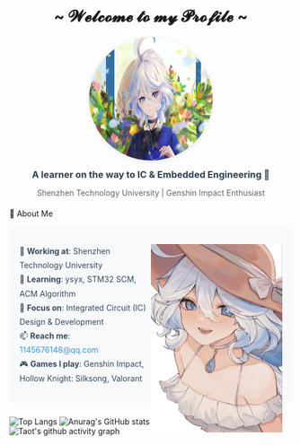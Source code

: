 <h1 align="center">~  𝓦𝓮𝓵𝓬𝓸𝓶𝓮 𝓽𝓸 𝓶𝔂 𝓟𝓻𝓸𝓯𝓲𝓵𝓮  ~</h1>
<div align="center">
<!-- 头像区域：添加圆角和轻微阴影，提升精致感 -->
<img src="./Furina1.jpg" width="220px" height="220px" style="border-radius: 50%; box-shadow: 0 2px 8px rgba(0,0,0,0.1);" alt="Furina1" />
<h3 style="margin: 12px 0; color: #2c3e50;">A learner on the way to IC & Embedded Engineering 🚀</h3>
<p style="color: #666; margin-bottom: 20px;">Shenzhen Technology University | Genshin Impact Enthusiast</p>
</div>

📌 About Me
<div style="background-color: #f8f9fa; border-radius: 8px; padding: 18px; margin-bottom: 24px;">
<ul style="list-style: none; padding: 0; line-height: 1.8; color: #34495e;">
  <img src="./Furina2.jpg" width="50%" align="right" alt="Furina2" />
<li>🔭 <strong>Working at</strong>: Shenzhen Technology University</li>
<li>🌱 <strong>Learning</strong>: ysyx, STM32 SCM, ACM Algorithm</li>
<li>🤔 <strong>Focus on</strong>: Integrated Circuit (IC) Design & Development</li>
<li>📫 <strong>Reach me</strong>: <a href="mailto:1145676148@qq.com" style="color: #3498db; text-decoration: none;">1145676148@qq.com</a></li>
<li>🎮 <strong>Games I play</strong>: Genshin Impact, Hollow Knight: Silksong, Valorant</li>
</ul>
</div>


![Top Langs](https://github-readme-stats.vercel.app/api/top-langs/?username=Furina318&size_weight=0.5&count_weight=0.5&langs_count=8&theme=transparent)
![Anurag's GitHub stats](https://github-readme-stats.vercel.app/api?username=Furina318&show_icons=true&theme=transparent)
![Taot's github activity graph](https://github-readme-activity-graph.vercel.app/graph?username=Furina318&theme=xcode)
